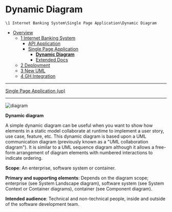 # Dynamic Diagram

`\1 Internet Banking System\Single Page Application\Dynamic Diagram`

* [Overview](/docs/README.md)
  * [1 Internet Banking System](/docs/1%20Internet%20Banking%20System/README.md)
    * [API Application](/docs/1%20Internet%20Banking%20System/API%20Application/README.md)
    * [Single Page Application](/docs/1%20Internet%20Banking%20System/Single%20Page%20Application/README.md)
      * [**Dynamic Diagram**](/docs/1%20Internet%20Banking%20System/Single%20Page%20Application/Dynamic%20Diagram/README.md)
      * [Extended Docs](/docs/1%20Internet%20Banking%20System/Single%20Page%20Application/Extended%20Docs/README.md)
  * [2 Deployment](/docs/2%20Deployment/README.md)
  * [3 New UML](/docs/3%20New%20UML/README.md)
  * [4 GH Integration](/docs/4%20GH%20Integration/README.md)

---

[Single Page Application (up)](/docs/1%20Internet%20Banking%20System/Single%20Page%20Application/README.md)

---

![diagram](https://www.plantuml.com/plantuml/svg/0/NLF1Rjim3Bq7o3zmEQL3brns6Z2iYNDOXtKDwdRNWfOPMvjC6HIL81ZsxvDSTqdg4oNwFJu-KZT1KJHsRZfvPzcuM1Eqgdtuj5mA7XQDrJPMCP0Opqgi2-Ex9TPYaVSkzd5PVFomTSZwTFTzwL0fQBfwtXmPEsiM_K0zdHG9ZPP9vg77QvYLbXj7iCM6ODNtpXfKwtcMKhzmZy68xHMGQrXn4nrApcp5xsrD0T0vq9R09ad2f50X_qwCi8jiCWywgqTG3oO6zHr9WBt5XB4aSA0AAl67rDHYTdMcRLFDwohLsQ1YXO5opNj1auI-Na5fMkemPqhrahHaRq2eiK5bw26fsddfNk8MGqirO4noMSSkmGZL-OWkN0CQGo60yqqwa9fBJSzh7xb6ESuhaugkjhSNVbtzcKuWVONlUi-9SnvimvO7Ynk6MuPC9Tuv6ZmiUyb6tVqiu27DwarsvLpoPUWfPFioMUedXnT-hqU_osDGwhBWDoB8H4aZo0N7y9Gzax4cv8l9NWvGA6zK_Qea8t9hfaLkyg7740vUwZFZ_kPjUo3ticSdCsBLMGtdpYVMNFfRUVzZ-VNnSLjc-80SGMTD56dZ0jYmEisHwlaLv0cCeFy_3oiKo95HU0yxyTtevw4beI5ERuFWCtmPwc_MHIQPJcw8w-6v_0C0)

**Dynamic diagram**

A simple dynamic diagram can be useful when you want to show how elements in a static model collaborate at runtime to implement a user story, use case, feature, etc. This dynamic diagram is based upon a UML communication diagram (previously known as a "UML collaboration diagram"). It is similar to a UML sequence diagram although it allows a free-form arrangement of diagram elements with numbered interactions to indicate ordering.

**Scope**: An enterprise, software system or container.

**Primary and supporting elements**: Depends on the diagram scope; enterprise (see System Landscape diagram), software system (see System Context or Container diagrams), container (see Component diagram).

**Intended audience**: Technical and non-technical people, inside and outside of the software development team.